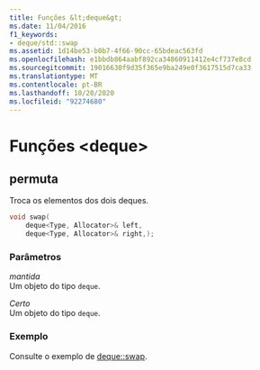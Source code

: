 ```yaml
---
title: Funções &lt;deque&gt;
ms.date: 11/04/2016
f1_keywords:
- deque/std::swap
ms.assetid: 1d14be53-b0b7-4f66-90cc-65bdeac563fd
ms.openlocfilehash: e1bbdb864aabf892ca34860911412e4cf737e8cd
ms.sourcegitcommit: 19016630f9d35f365e9ba249e0f3617515d7ca33
ms.translationtype: MT
ms.contentlocale: pt-BR
ms.lasthandoff: 10/20/2020
ms.locfileid: "92274680"
---
```

# <a name="ltdequegt-functions"></a>Funções &lt;deque&gt;

## <a name="swap"></a><a name="swap"></a> permuta

Troca os elementos dos dois deques.

```cpp
void swap(
    deque<Type, Allocator>& left,
    deque<Type, Allocator>& right,);
```

### <a name="parameters"></a>Parâmetros

*mantida*\
Um objeto do tipo `deque`.

*Certo*\
Um objeto do tipo `deque`.

### <a name="example"></a>Exemplo

Consulte o exemplo de [deque::swap](../standard-library/deque-class.md#swap).
